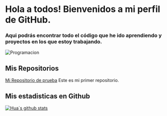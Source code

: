 # Hola a todos! Bienvenidos a mi perfil de GitHub.


### Aqui podrás encontrar todo el código que he ido aprendiendo y proyectos en los que estoy trabajando.


![Programacion](https://github.com/user-attachments/assets/39bb1a72-5bb7-46a4-bc61-0363fa398e35)

## Mis Repositorios

[Mi Repositorio de prueba](https://github.com/RUIZESTADA74/MiPrimerRepositorio) Este es mi primer repositorio.

## Mis estadisticas en Github
[![Hua´s github stats](https://github-readme-stats.vercel.app/api?username=ruizestada74&show_icons=true&theme=dark)](https://github.com/RUIZESTADA74/RuizEstada74/github-readme-stats)
